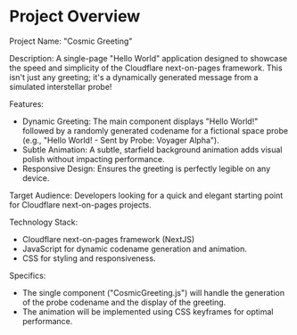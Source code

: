 # Project Overview

Project Name: "Cosmic Greeting"

Description: A single-page "Hello World" application designed to showcase the speed and simplicity of the Cloudflare next-on-pages framework. This isn't just any greeting; it's a dynamically generated message from a simulated interstellar probe!

Features:

*   Dynamic Greeting: The main component displays "Hello World!" followed by a randomly generated codename for a fictional space probe (e.g., "Hello World! - Sent by Probe: Voyager Alpha").
*   Subtle Animation: A subtle, starfield background animation adds visual polish without impacting performance.
*   Responsive Design: Ensures the greeting is perfectly legible on any device.

Target Audience: Developers looking for a quick and elegant starting point for Cloudflare next-on-pages projects.

Technology Stack:

*   Cloudflare next-on-pages framework (NextJS)
*   JavaScript for dynamic codename generation and animation.
*   CSS for styling and responsiveness.

Specifics:

*   The single component ("CosmicGreeting.js") will handle the generation of the probe codename and the display of the greeting.
*   The animation will be implemented using CSS keyframes for optimal performance.